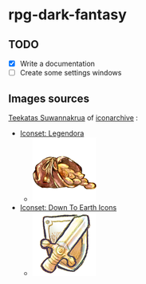# rpg-dark-fantasy

## TODO
- [x] Write a documentation
- [ ] Create some settings windows

## Images sources
[Teekatas Suwannakrua](https://raindropmemory.deviantart.com) of [iconarchive](http://www.iconarchive.com/artist/raindropmemory.html) :
* [Iconset: Legendora](http://www.iconarchive.com/show/legendora-icons-by-raindropmemory.html)
    * [![gold-icon.png](images/gold-icon.png)](http://www.iconarchive.com/show/down-to-earth-icons-by-raindropmemory/G12-RPG-icon.html)
* [Iconset: Down To Earth Icons](http://www.iconarchive.com/show/down-to-earth-icons-by-raindropmemory.html)
    * [![RPG-icon.png](images/RPG-icon.png)](http://www.iconarchive.com/show/down-to-earth-icons-by-raindropmemory/G12-RPG-icon.html)
